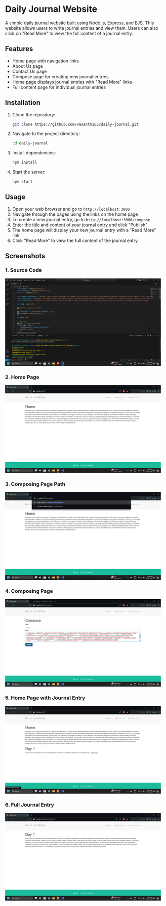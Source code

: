# Daily Journal Website

A simple daily journal website built using Node.js, Express, and EJS. This website allows users to write journal entries and view them. Users can also click on "Read More" to view the full content of a journal entry.

## Features

- Home page with navigation links
- About Us page
- Contact Us page
- Compose page for creating new journal entries
- Home page displays journal entries with "Read More" links
- Full content page for individual journal entries

## Installation

1. Clone the repository:
    ```bash
    git clone https://github.com/vasanth165/daily-journal.git
    ```
2. Navigate to the project directory:
    ```bash
    cd daily-journal
    ```
3. Install dependencies:
    ```bash
    npm install
    ```
4. Start the server:
    ```bash
    npm start
    ```

## Usage

1. Open your web browser and go to `http://localhost:3000`
2. Navigate through the pages using the links on the home page
3. To create a new journal entry, go to `http://localhost:3000/compose`
4. Enter the title and content of your journal entry and click "Publish"
5. The home page will display your new journal entry with a "Read More" link
6. Click "Read More" to view the full content of the journal entry

## Screenshots

### 1. Source Code
![Source Code](./screenshots/image_1.png)

### 2. Home Page
![Home Page](./screenshots/image_2.png)

### 3. Composing Page Path
![Composing Page Path](./screenshots/image_3.png)

### 4. Composing Page
![Composing Page](./screenshots/image_4.png)

### 5. Home Page with Journal Entry
![Home Page with Journal Entry](./screenshots/image_5.png)

### 6. Full Journal Entry
![Full Journal Entry](./screenshots/image_6.png)
